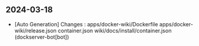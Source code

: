 
## 2024-03-18
 * [Auto Generation] Changes : apps/docker-wiki/Dockerfile apps/docker-wiki/release.json container.json wiki/docs/install/container.json (dockserver-bot[bot])
